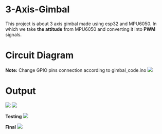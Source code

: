 # 3-Axis-Gimbal
This project is about 3 axis gimbal made using esp32 and MPU6050. In which we take __the attitude__ from MPU6050 and converting it into __PWM__ signals.

# Circuit Diagram
__Note:__ Change GPIO pins connection according to gimbal_code.ino
<img src = "https://github.com/krrish-jindal/3-Axis-Gimbal/Assets/Image/circuit_dig.png" >

# Output

<img src = "https://github.com/krrish-jindal/3-Axis-Gimbal/Assets/Image/IMG_20220817_205806.jpg" > <img src = "https://github.com/krrish-jindal/3-Axis-Gimbal/Assets/Image/IMG_20220817_205814.jpg" >

__Testing__
<img src = "https://github.com/krrish-jindal/3-Axis-Gimbal/Assets/video/gimbal_prototype.gif" >

__Final__
<img src = "https://github.com/krrish-jindal/3-Axis-Gimbal/Assets/video/final_gimbal.gif" >
